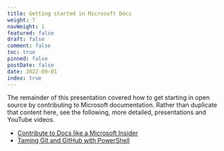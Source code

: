 ```yaml
---
title: Getting started in Microsoft Docs
weight: 7
navWeight: 1
featured: false
draft: false
comment: false
toc: true
pinned: false
postDate: false
date: 2022-09-01
index: true
---
```

<!-- markdownlint-disable MD041 -->

The remainder of this presentation covered how to get starting in open source by contributing to
Microsoft documentation. Rather than duplicate that content here, see the following, more detailed,
presentations and YouTube videos.

- [Contribute to Docs like a Microsoft Insider][01]
- [Taming Git and GitHub with PowerShell][02]

<!-- link references -->
[01]: ../../01-contributedocs/
[02]: ../../04-github/
